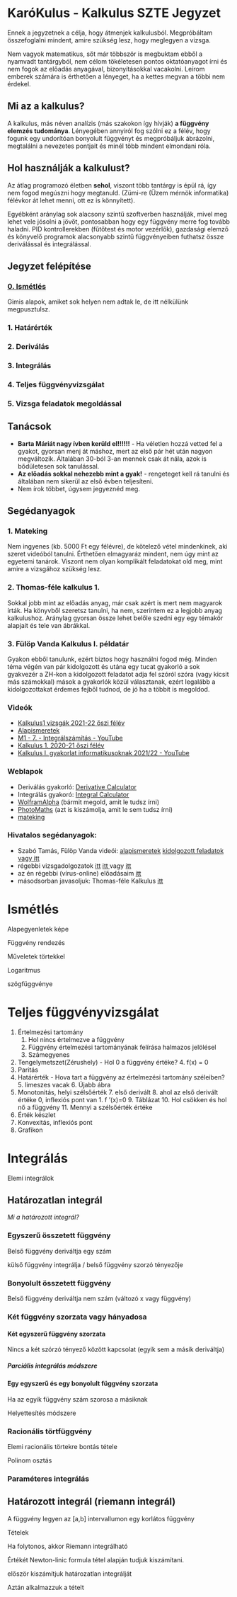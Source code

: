 # KaróKulus - Kalkulus SZTE Jegyzet

Ennek a jegyzetnek a célja, hogy átmenjek kalkulusból. Megpróbáltam összefoglalni mindent, amire szükség lesz, hogy meglegyen a vizsga.

Nem vagyok matematikus, sőt már többször is megbuktam ebből a nyamvadt tantárgyból, nem célom tökéletesen pontos oktatóanyagot írni és nem fogok az előadás anyagával, bizonyításokkal vacakolni. Leírom emberek számára is érthetően a lényeget, ha a kettes megvan a többi nem érdekel.

## Mi az a kalkulus?

A kalkulus, más néven analízis (más szakokon így hívják) **a függvény elemzés tudománya**. Lényegében annyiról fog szólni ez a félév, hogy fogunk egy undorítóan bonyolult függvényt és megpróbáljuk ábrázolni, megtalálni a nevezetes pontjait és minél több mindent elmondani róla.

## Hol használják a kalkulust?

Az átlag programozó életben **sehol**, viszont több tantárgy is épül rá, így nem fogod megúszni hogy megtanuld. (Zümi-re (Üzem mérnök informatika) félévkor át lehet menni, ott ez is könnyített).

Egyébként aránylag sok alacsony szintű szoftverben használják, mivel meg lehet vele jósolni a jövőt, pontosabban hogy egy függvény merre fog tovább haladni. PID kontrollerekben (fűtőtest és motor vezérlők), gazdasági elemző és könyvelő programok alacsonyabb szintű függvényeiben futhatsz össze deriválással és integrálással.

## Jegyzet felépítése

### [0. Ismétlés](ismétlés)

Gimis alapok, amiket sok helyen nem adtak le, de itt nélkülünk megpusztulsz.

### 1. Határérték

### 2. Deriválás

### 3. Integrálás

### 4. Teljes függvényvizsgálat

### 5. Vizsga feladatok megoldással

## Tanácsok

- **Barta Máriát nagy ívben kerüld el!!!!!!** - Ha véletlen hozzá vetted fel a gyakot, gyorsan menj át máshoz, mert az első pár hét után nagyon megváltozik. Általában 30-ból 3-an mennek csak át nála, azok is bődületesen sok tanulással.
- **Az előadás sokkal nehezebb mint a gyak!** - rengeteget kell rá tanulni és általában nem sikerül az első évben teljesíteni.
- Nem írok többet, úgysem jegyeznéd meg.

## Segédanyagok

### 1. Mateking

Nem ingyenes (kb. 5000 Ft egy félévre), de kötelező vétel mindenkinek, aki szeret videóból tanulni. Érthetően elmagyaráz mindent, nem úgy mint az egyetemi tanárok. Viszont nem olyan komplikált feladatokat old meg, mint amire a vizsgához szükség lesz.

### 2. Thomas-féle kalkulus 1.

Sokkal jobb mint az előadás anyag, már csak azért is mert nem magyarok írták. Ha könyvből szeretsz tanulni, ha nem, szerintem ez a legjobb anyag kalkulushoz. Aránylag gyorsan össze lehet belőle szedni egy egy témakör alapjait és tele van ábrákkal.

### 3. Fülöp Vanda Kalkulus ​I. példatár

Gyakon ebből tanulunk, ezért biztos hogy használni fogod még. Minden téma végén van pár kidolgozott és utána egy tucat gyakorló a sok gyakvezér a ZH-kon a kidolgozott feladatot adja fel szóról szóra (vagy kicsit más számokkal) mások a gyakorlók közül választanak, ezért legalább a kidolgozottakat érdemes fejből tudnod, de jó ha a többit is megoldod.

### Videók

- [Kalkulus1 vizsgák 2021-22 őszi félév](https://youtube.com/playlist?list=PL5lXyio09uVY6bnzsLDYa_7zdstnHekYa)
- [Alapismeretek](https://youtube.com/playlist?list=PLm_pNdtN9Bap82U1dvkOT1uUXovYNnsUl)
- [M1 - 7. - Integrálszámítás - YouTube](https://youtube.com/playlist?list=PLm_pNdtN9Bao5JxKx5rUzVeGbt4Iaf_Ty)
- [Kalkulus 1. 2020-21 őszi félév](https://youtube.com/playlist?list=PL5lXyio09uVa-2iXrLk10vLjgWO8aO_ts)
- [Kalkulus I. gyakorlat informatikusoknak 2021/22 - YouTube](https://youtube.com/playlist?list=PLm_pNdtN9BaryRWDVBWaKVR_r25fctzJ6)

### Weblapok

- Deriválás gyakorló: [Derivative Calculator](https://www.derivative-calculator.net/)
- Integrálás gyakoró: [Integral Calculator](https://www.integral-calculator.com/)
- [WolframAlpha](https://www.wolframalpha.com/) (bármit megold, amit le tudsz írni)
- [PhotoMaths](https://photomath.com/en) (azt is kiszámolja, amit le sem tudsz írni)
- [mateking](https://www.mateking.hu/kalkulus)

### Hivatalos segédanyagok:

- Szabó Tamás, Fülöp Vanda videói: [alapismeretek](http://www.youtube.com/playlist?list=PLm_pNdtN9Bap82U1dvkOT1uUXovYNnsUl) [kidolgozott feladatok ](http://www.math.u-szeged.hu/~szbtmsz/vm1k1/vm1k1.html) [vagy itt](http://www.math.u-szeged.hu/~szbtmsz/video.html)
- régebbi vizsgadolgozatok [ itt](http://www.math.u-szeged.hu/~szbtmsz/) [itt ](http://www.math.u-szeged.hu/~fulopv/) vagy [itt](http://www.math.u-szeged.hu/~nemeth/hallgatoknak.php)
- az én régebbi (vírus-online) előadásaim [itt](https://www.youtube.com/channel/UC8c9PPbYKKHfz4vMpmqW4zA)
- másodsorban javasoljuk: Thomas-féle Kalkulus [itt](https://dtk.tankonyvtar.hu/handle/123456789/13056)

# Ismétlés

Alapegyenletek képe

Függvény rendezés

Műveletek törtekkel

Logaritmus

szögfüggvénye

# Teljes függvényvizsgálat

1. Értelmezési tartomány
   1. Hol nincs értelmezve a függvény
   2. Függvény értelmezési tartományának felírása halmazos jelölésel
   3. Számegyenes
2. Tengelymetszet(Zérushely) - Hol 0 a függvény értéke? 4. f(x) = 0
3. Paritás
4. Határérték - Hova tart a függvény az értelmezési tartomány széleiben? 5. limeszes vacak 6. Újabb ábra
5. Monotonitás, helyi szélsőérték 7. első derivált 8. ahol az első derivált értéke 0, inflexiós pont van 1. f ’(x)=0 9. Táblázat 10. Hol csökken és hol nő a függvény 11. Mennyi a szélsőérték értéke
6. Érték készlet
7. Konvexitás, inflexiós pont
8. Grafikon

# Integrálás

Elemi integrálok

## Határozatlan integrál

_Mi a határozott integrál?_

### Egyszerű összetett függvény

Belső függvény deriváltja egy szám

külső függvény integrálja / belső függvény szorzó tényezője

### Bonyolult összetett függvény

Belső függvény deriváltja nem szám (változó x vagy függvény)

### Két függvény szorzata vagy hányadosa

#### Két egyszerű függvény szorzata

Nincs a két szórzó tényező között kapcsolat (egyik sem a másik deriváltja)

##### Parciális integrálás módszere

#### Egy egyszerű és egy bonyolult függvény szorzata

Ha az egyik függvény szám szorosa a másiknak

Helyettesítés módszere

### Racionális törtfüggvény

Elemi racionális törtekre bontás tétele

Polinom osztás

### Paraméteres integrálás

## Határozott integrál (riemann integrál)

A függvény legyen az [a,b] intervallumon egy korlátos függvény

Tételek

Ha folytonos, akkor Riemann integrálható

Értékét Newton-linic formula tétel alapján tudjuk kiszámítani.

először kiszámítjuk határozatlan integrálját

Aztán alkalmazzuk a tételt
